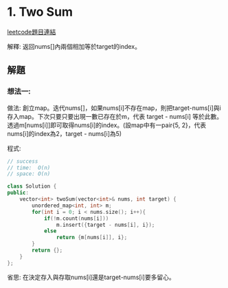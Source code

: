 # 1. Two Sum

[leetcode題目連結](https://leetcode.com/problems/two-sum/)

解釋: 返回nums[]內兩個相加等於target的index。

## 解題

### 想法一:

做法: 創立map。迭代nums[]，如果nums[i]不存在map，則把target-nums[i]與i存入map。下次只要只要出現一數已存在於m，代表 target - nums[i] 等於此數。透過m[nums[i]]即可取得nums[i]的index。(設map中有一pair{5, 2}，代表nums[i]的index為2，target - nums[i]為5)

程式:

```c++
// success
// time:  O(n)
// space: O(n)

class Solution {
public:
    vector<int> twoSum(vector<int>& nums, int target) {
        unordered_map<int, int> m;
        for(int i = 0; i < nums.size(); i++){
            if(!m.count(nums[i]))
                m.insert({target - nums[i], i});
            else
                return {m[nums[i]], i};
        }
        return {};
    }
};
```

省思: 在決定存入與存取nums[i]還是target-nums[i]要多留心。

<br/>

<!--
### 網路解一:

```c++

```
-->
